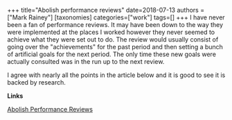 +++
title="Abolish performance reviews"
date=2018-07-13
authors = ["Mark Rainey"]
[taxonomies]
categories=["work"]
tags=[]
+++
I have never been a  fan of performance reviews. It may have been down to the way they were implemented at the places I worked however they never seemed to achieve what they were set out to do. The review would usually consist of going over the "achievements" for the past period and then setting a bunch of artificial goals for the next period. The only time these new goals were actually consulted was in the run up to the next review.
<!-- more -->

I agree with nearly all the points in the article below and it is good to see it is backed by research.

__Links__

[Abolish Performance Reviews](https://haacked.com/archive/2018/07/11/abolish-performance-reviews/)

